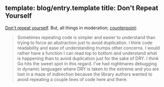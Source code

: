 template: blog/entry.template
title: Don't Repeat Yourself
---

[Don't repeat yourself][1]. But, all things in moderation; [counterpoint][2]:

> Sometimes repeating code is simpler and easier to understand than trying to
> force an abstraction just to avoid duplication. I think code readability and
> ease of understanding trumps other concerns. I would rather have a function I
> can read top to bottom and understand what is happening than to avoid
> duplication just for the sake of DRY. I think Go hits the sweet spot in this
> regard. I've had nightmares debugging in dynamic languages where DRY is taken
> to the extreme and you are lost in a maze of indirection because the library
> authors wanted to avoid repeating a couple lines of code here and there.

[1]: http://en.wikipedia.org/wiki/Don't_repeat_yourself
[2]: https://groups.google.com/d/msg/golang-nuts/xZCIoPNs07k/Ca5O5vplEK4J

